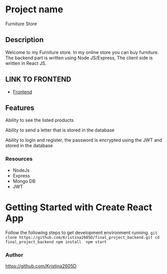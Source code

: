# Project name
Furniture Store

## Description

Welcome to my Furniture store. In my online store you can buy furniture. 
The backend part is written using Node JS/Express, 
The client side is written in React JS.

## LINK TO FRONTEND  

- [Frontend](https://github.com/Kristina2605D/furniture-store_front_back)

## Features

Ability to see the listed products

Ability to send a letter that is stored in the database

Ability to login and register, the password is encrypted using the JWT and stored in the database

### Resources

* NodeJs
* Express
* Mongo DB
* JWT

# Getting Started with Create React App

 Follow the following steps to get development environment running.
     ```
     git clone https://github.com/Kristina2605D/final_project_backend.git
     cd final_project_backend
     npm install 
     npm start
     ```


### Author
 https://github.com/Kristina2605D